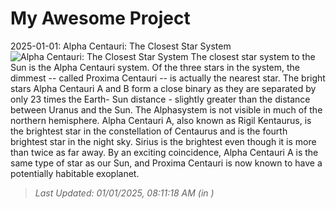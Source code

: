 # My Awesome Project

<!-- APOD Start -->
2025-01-01: Alpha Centauri: The Closest Star System
![Alpha Centauri: The Closest Star System](https://apod.nasa.gov/apod/image/2501/AlphaCen_Cantrell_960.jpg)
The closest star system to the Sun is the Alpha Centauri system. Of the three stars in the system, the dimmest -- called Proxima Centauri -- is actually the nearest star. The bright stars Alpha Centauri A and B form a close binary as they are separated by only 23 times the Earth- Sun distance - slightly greater than the distance between Uranus and the Sun. The Alphasystem is not visible in much of the northern hemisphere. Alpha Centauri A, also known as Rigil Kentaurus, is the brightest star in the constellation of Centaurus and is the fourth brightest star in the night sky. Sirius is the brightest even though it is more than twice as far away. By an exciting coincidence, Alpha Centauri A is the same type of star as our Sun, and Proxima Centauri is now known to have a potentially habitable exoplanet.
> _Last Updated: 01/01/2025, 08:11:18 AM (in )_
<!-- APOD End -->
